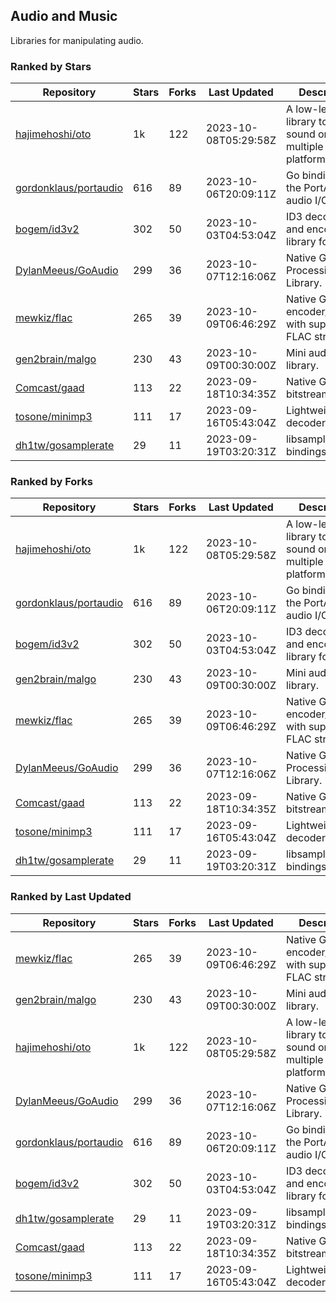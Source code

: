 ## Audio and Music

Libraries for manipulating audio.

### Ranked by Stars

| Repository | Stars | Forks | Last Updated | Description | 
|------------|-------|-------|--------------|-------------|
| [hajimehoshi/oto](https://github.com/hajimehoshi/oto) | 1k | 122 | 2023-10-08T05:29:58Z |  A low-level library to play sound on multiple platforms. |
| [gordonklaus/portaudio](https://github.com/gordonklaus/portaudio) | 616 | 89 | 2023-10-06T20:09:11Z |  Go bindings for the PortAudio audio I/O library. |
| [bogem/id3v2](https://github.com/bogem/id3v2) | 302 | 50 | 2023-10-03T04:53:04Z |  ID3 decoding and encoding library for Go. |
| [DylanMeeus/GoAudio](https://github.com/DylanMeeus/GoAudio) | 299 | 36 | 2023-10-07T12:16:06Z |  Native Go Audio Processing Library. |
| [mewkiz/flac](https://github.com/mewkiz/flac) | 265 | 39 | 2023-10-09T06:46:29Z |  Native Go FLAC encoder/decoder with support for FLAC streams. |
| [gen2brain/malgo](https://github.com/gen2brain/malgo) | 230 | 43 | 2023-10-09T00:30:00Z |  Mini audio library. |
| [Comcast/gaad](https://github.com/Comcast/gaad) | 113 | 22 | 2023-09-18T10:34:35Z |  Native Go AAC bitstream parser. |
| [tosone/minimp3](https://github.com/tosone/minimp3) | 111 | 17 | 2023-09-16T05:43:04Z |  Lightweight MP3 decoder library. |
| [dh1tw/gosamplerate](https://github.com/dh1tw/gosamplerate) | 29 | 11 | 2023-09-19T03:20:31Z |  libsamplerate bindings for go. |

### Ranked by Forks

| Repository | Stars | Forks | Last Updated | Description | 
|------------|-------|-------|--------------|-------------|
| [hajimehoshi/oto](https://github.com/hajimehoshi/oto) | 1k | 122 | 2023-10-08T05:29:58Z |  A low-level library to play sound on multiple platforms. |
| [gordonklaus/portaudio](https://github.com/gordonklaus/portaudio) | 616 | 89 | 2023-10-06T20:09:11Z |  Go bindings for the PortAudio audio I/O library. |
| [bogem/id3v2](https://github.com/bogem/id3v2) | 302 | 50 | 2023-10-03T04:53:04Z |  ID3 decoding and encoding library for Go. |
| [gen2brain/malgo](https://github.com/gen2brain/malgo) | 230 | 43 | 2023-10-09T00:30:00Z |  Mini audio library. |
| [mewkiz/flac](https://github.com/mewkiz/flac) | 265 | 39 | 2023-10-09T06:46:29Z |  Native Go FLAC encoder/decoder with support for FLAC streams. |
| [DylanMeeus/GoAudio](https://github.com/DylanMeeus/GoAudio) | 299 | 36 | 2023-10-07T12:16:06Z |  Native Go Audio Processing Library. |
| [Comcast/gaad](https://github.com/Comcast/gaad) | 113 | 22 | 2023-09-18T10:34:35Z |  Native Go AAC bitstream parser. |
| [tosone/minimp3](https://github.com/tosone/minimp3) | 111 | 17 | 2023-09-16T05:43:04Z |  Lightweight MP3 decoder library. |
| [dh1tw/gosamplerate](https://github.com/dh1tw/gosamplerate) | 29 | 11 | 2023-09-19T03:20:31Z |  libsamplerate bindings for go. |

### Ranked by Last Updated

| Repository | Stars | Forks | Last Updated | Description | 
|------------|-------|-------|--------------|-------------|
| [mewkiz/flac](https://github.com/mewkiz/flac) | 265 | 39 | 2023-10-09T06:46:29Z |  Native Go FLAC encoder/decoder with support for FLAC streams. |
| [gen2brain/malgo](https://github.com/gen2brain/malgo) | 230 | 43 | 2023-10-09T00:30:00Z |  Mini audio library. |
| [hajimehoshi/oto](https://github.com/hajimehoshi/oto) | 1k | 122 | 2023-10-08T05:29:58Z |  A low-level library to play sound on multiple platforms. |
| [DylanMeeus/GoAudio](https://github.com/DylanMeeus/GoAudio) | 299 | 36 | 2023-10-07T12:16:06Z |  Native Go Audio Processing Library. |
| [gordonklaus/portaudio](https://github.com/gordonklaus/portaudio) | 616 | 89 | 2023-10-06T20:09:11Z |  Go bindings for the PortAudio audio I/O library. |
| [bogem/id3v2](https://github.com/bogem/id3v2) | 302 | 50 | 2023-10-03T04:53:04Z |  ID3 decoding and encoding library for Go. |
| [dh1tw/gosamplerate](https://github.com/dh1tw/gosamplerate) | 29 | 11 | 2023-09-19T03:20:31Z |  libsamplerate bindings for go. |
| [Comcast/gaad](https://github.com/Comcast/gaad) | 113 | 22 | 2023-09-18T10:34:35Z |  Native Go AAC bitstream parser. |
| [tosone/minimp3](https://github.com/tosone/minimp3) | 111 | 17 | 2023-09-16T05:43:04Z |  Lightweight MP3 decoder library. |


